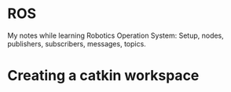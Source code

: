 # ROS

My notes while learning Robotics Operation System: 
Setup, nodes, publishers, subscribers, messages, topics.

# Creating a catkin workspace






